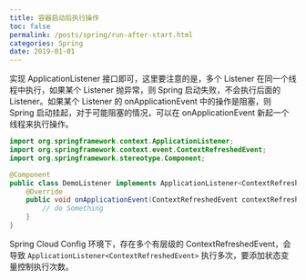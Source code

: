 ```yaml
---
title: 容器启动后执行操作
toc: false
permalink: /posts/spring/run-after-start.html
categories: Spring
date: 2019-01-01
---
```


实现 ApplicationListener 接口即可，这里要注意的是，多个 Listener 在同一个线程中执行，如果某个 Listener 抛异常，则 Spring 启动失败，不会执行后面的 Listener。如果某个 Listener 的 onApplicationEvent 中的操作是阻塞，则 Spring 启动挂起，对于可能阻塞的情况，可以在 onApplicationEvent 新起一个线程来执行操作。

```java
import org.springframework.context.ApplicationListener;
import org.springframework.context.event.ContextRefreshedEvent;
import org.springframework.stereotype.Component;

@Component
public class DemoListener implements ApplicationListener<ContextRefreshedEvent> {
    @Override
    public void onApplicationEvent(ContextRefreshedEvent contextRefreshedEvent) {
        // do Something
    }
}
```

Spring Cloud Config 环境下，存在多个有层级的 ContextRefreshedEvent，会导致 `ApplicationListener<ContextRefreshedEvent>` 执行多次，要添加状态变量控制执行次数。
